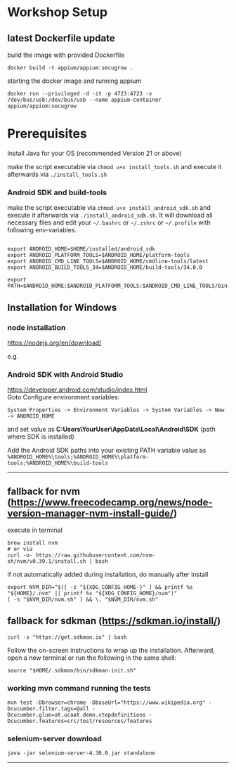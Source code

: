 # Workshop Setup


## latest Dockerfile update

build the image with provided Dockerfile

```shell
docker build -t appium/appium:secugrow .
```

starting the docker image and running appium

```shell
docker run --privileged -d -it -p 4723:4723 -v /dev/bus/usb:/dev/bus/usb --name appium-container appium/appium:secugrow
```


# Prerequisites
Install Java for your OS (recommended Version 21 or above)

make the script executable via `chmod u+x install_tools.sh` and execute it afterwards via `./install_tools.sh`


### Android SDK and build-tools

make the script executable via `chmod u+x install_android_sdk.sh` and execute it afterwards via `./install_android_sdk.sh`.
It will download all necessary files and edit your `~/.bashrc` or `~/.zshrc` or `~/.profile` with following env-variables.

```shell

export ANDROID_HOME=$HOME/installed/android_sdk
export ANDROID_PLATFORM_TOOLS=$ANDROID_HOME/platform-tools
export ANDROID_CMD_LINE_TOOLS=$ANDROID_HOME/cmdline-tools/latest
export ANDROID_BUILD_TOOLS_34=$ANDROID_HOME/build-tools/34.0.0

export PATH=$ANDROID_HOME:$ANDROID_PLATFORM_TOOLS:$ANDROID_CMD_LINE_TOOLS/bin:$ANDROID_BUILD_TOOLS_34

```

## Installation for Windows

### node installation
https://nodejs.org/en/download/


e.g. 
### Android SDK with Android Studio
https://developer.android.com/studio/index.html  
Goto Configure environment variables: 

```System Properties -> Environment Variables -> System Variables -> New -> ANDROID_HOME``` 

and set value as **C:Users\YourUser\AppData\Local\Android\SDK** (path where SDK is installed)

Add the Android SDK paths into your existing PATH variable value as `%ANDROID_HOME%\tools;%ANDROID_HOME%\platform-tools;%ANDROID_HOME%\build-tools`

---

## fallback for nvm (https://www.freecodecamp.org/news/node-version-manager-nvm-install-guide/)

execute in terminal

```
brew install nvm 
# or via 
curl -o- https://raw.githubusercontent.com/nvm-sh/nvm/v0.39.1/install.sh | bash
```

if not automatically added during installation, do manually after install

```
export NVM_DIR="$([ -z "${XDG_CONFIG_HOME-}" ] && printf %s "${HOME}/.nvm" || printf %s "${XDG_CONFIG_HOME}/nvm")"
[ -s "$NVM_DIR/nvm.sh" ] && \. "$NVM_DIR/nvm.sh"
```

## fallback for sdkman (https://sdkman.io/install/)

```
curl -s "https://get.sdkman.io" | bash
```

Follow the on-screen instructions to wrap up the installation. Afterward, open a new terminal or run the following in the same shell:

```
source "$HOME/.sdkman/bin/sdkman-init.sh"
```

### working mvn command running the tests
```
mvn test -Dbrowser=chrome -DbaseUrl="https://www.wikipedia.org" -Dcucumber.filter.tags=@all -Dcucumber.glue=at.ucaat.demo.stepdefinitions -Dcucumber.features=src/test/resources/features
```

### selenium-server download

```
java -jar selenium-server-4.30.0.jar standalone
```



---





